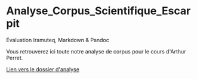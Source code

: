 # Analyse_Corpus_Scientifique_Escarpit
Évaluation Iramuteq, Markdown &amp; Pandoc

Vous retrouverez ici toute notre analyse de corpus pour le cours d'Arthur Perret.

[Lien vers le dossier d'analyse]()
